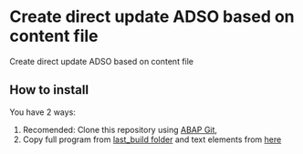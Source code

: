 # Create direct update ADSO based on content file
Create direct update ADSO based on content file

## How to install
You have 2 ways:
1. Recomended: Clone this repository using [ABAP Git](https://github.com/larshp/abapGit), 
2. Copy full program from [last_build folder](https://raw.githubusercontent.com/pawelwiejkut/bw_adso_bof/main/last_build/zbw_adso_bof.abap) and text elements from [here](https://raw.githubusercontent.com/pawelwiejkut/bw_adso_bof/main/last_build/text_elements.txt) 

